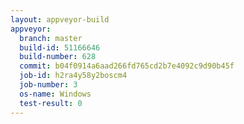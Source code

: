 ```yaml
---
layout: appveyor-build
appveyor:
  branch: master
  build-id: 51166646
  build-number: 628
  commit: b04f0914a6aad266fd765cd2b7e4092c9d90b45f
  job-id: h2ra4y58y2boscm4
  job-number: 3
  os-name: Windows
  test-result: 0
---
```

